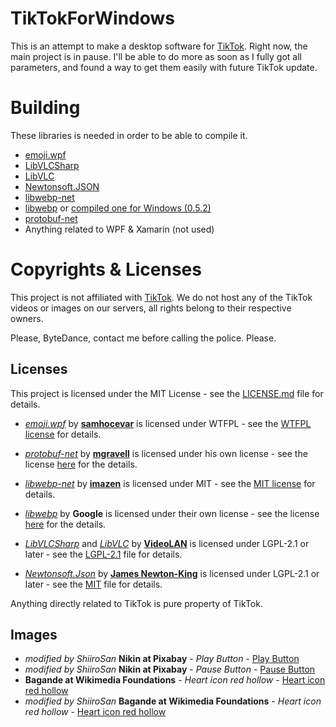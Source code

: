 # TikTokForWindows
This is an attempt to make a desktop software for [TikTok](https://www.tiktok.com/).
Right now, the main project is in pause. I'll be able to do more as soon as I fully got all parameters, and found a way to get them easily with future TikTok update. 

# Building

These libraries is needed in order to be able to compile it.
* [emoji.wpf](https://github.com/samhocevar/emoji.wpf)
* [LibVLCSharp](https://github.com/videolan/libvlcsharp)
* [LibVLC](https://code.videolan.org/videolan/libvlc-nuget)
* [Newtonsoft.JSON](https://www.nuget.org/packages/Newtonsoft.Json)
* [libwebp-net](https://github.com/imazen/libwebp-net)
* [libwebp](https://github.com/webmproject/libwebp) or [compiled one for Windows (0.5.2)](https://s3.amazonaws.com/resizer-dynamic-downloads/webp/0.5.2/x86_64/libwebp.dll)
* [protobuf-net](https://github.com/protobuf-net/protobuf-net)
* Anything related to WPF & Xamarin (not used)

# Copyrights & Licenses
This project is not affiliated with [TikTok](https://www.tiktok.com/). We do not host any of the TikTok videos or images on our servers, all rights belong to their respective owners.

Please, ByteDance, contact me before calling the police. Please.
## Licenses
This project is licensed under the MIT License - see the [LICENSE.md](LICENSE.md) file for details.
* *[emoji.wpf](https://github.com/samhocevar/emoji.wpf)* by **[samhocevar](https://github.com/samhocevar)** is licensed under WTFPL - see the [WTFPL license](https://github.com/samhocevar/emoji.wpf/blob/master/COPYING) for details.

* *[protobuf-net](https://github.com/protobuf-net/protobuf-net)* by **[mgravell](https://github.com/mgravell)** is licensed under his own license - see the license [here](https://github.com/protobuf-net/protobuf-net/blob/master/Licence.txt) for the details. 

* *[libwebp-net](https://github.com/imazen/libwebp-net)* by **[imazen](https://github.com/imazen)** is licensed under MIT - see the [MIT license](https://github.com/imazen/libwebp-net#license) for details.

* *[libwebp](https://github.com/webmproject/libwebp)* by **Google** is licensed under their own license - see the license [here](https://github.com/webmproject/libwebp/blob/master/COPYING) for the details.

* *[LibVLCSharp](https://github.com/videolan/libvlcsharp)* and *[LibVLC](https://code.videolan.org/videolan/libvlc-nuget)* by **[VideoLAN](https://github.com/videolan)** is licensed under LGPL-2.1 or later - see the [LGPL-2.1](https://licenses.nuget.org/LGPL-2.1-or-later) file for details.

* *[Newtonsoft.Json](https://github.com/JamesNK/Newtonsoft.Json)* by **[James Newton-King](https://github.com/JamesNK)** is licensed under LGPL-2.1 or later - see the [MIT](https://licenses.nuget.org/MIT) file for details.

Anything directly related to TikTok is pure property of TikTok. 

## Images
* *modified by ShiiroSan* **Nikin at Pixabay** - *Play Button* - [Play Button](https://pixabay.com/vectors/play-button-button-play-sign-audio-2138735/)
* *modified by ShiiroSan* **Nikin at Pixabay** - *Pause Button* - [Pause Button](https://pixabay.com/vectors/pause-button-pause-icon-icon-2148106/)
* **Bagande at Wikimedia Foundations** - *Heart icon red hollow* - [Heart icon red hollow](https://commons.wikimedia.org/wiki/File:Heart_icon_red_hollow.svg)
* *modified by ShiiroSan* **Bagande at Wikimedia Foundations** - *Heart icon red hollow* - [Heart icon red hollow](https://commons.wikimedia.org/wiki/File:Heart_icon_red_hollow.svg)
